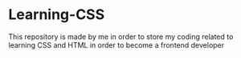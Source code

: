 # Learning-CSS
This repository is made by me in order to store my coding related to learning CSS and HTML in order to become a frontend developer 
